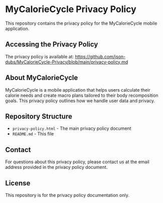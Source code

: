 # MyCalorieCycle Privacy Policy

This repository contains the privacy policy for the MyCalorieCycle mobile application.

## Accessing the Privacy Policy

The privacy policy is available at: https://github.com/json-dubs/MyCalorieCycle-Privacy/blob/main/privacy-policy.md

## About MyCalorieCycle

MyCalorieCycle is a mobile application that helps users calculate their calorie needs and create macro plans tailored to their body recomposition goals. This privacy policy outlines how we handle user data and privacy.

## Repository Structure

- `privacy-policy.html` - The main privacy policy document
- `README.md` - This file

## Contact

For questions about this privacy policy, please contact us at the email address provided in the privacy policy document.

## License

This repository is for the privacy policy documentation only. 